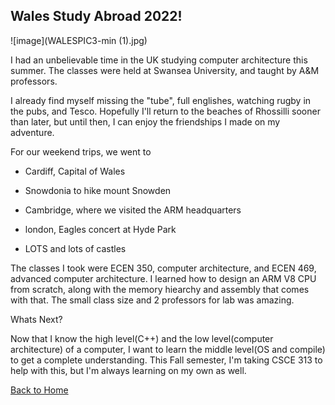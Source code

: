 ## Wales Study Abroad 2022!

![image](WALESPIC3-min (1).jpg)

I had an unbelievable time in the UK studying computer architecture this summer. The classes were held at Swansea University, and taught by A&M professors.

I already find myself missing the "tube", full englishes, watching rugby in the pubs, and Tesco. Hopefully I'll return to the beaches of Rhossilli sooner than later, but until then, I can enjoy the friendships I made on my adventure. 

For our weekend trips, we went to

- Cardiff, Capital of Wales

- Snowdonia to hike mount Snowden

- Cambridge, where we visited the ARM headquarters

- london, Eagles concert at Hyde Park

- LOTS and lots of castles


The classes I took were ECEN 350, computer architecture, and ECEN 469, advanced computer architecture. I learned how to design an ARM V8 CPU from scratch, along with the memory hiearchy and assembly that comes with that. The small class size and 2 professors for lab was amazing.


Whats Next?

Now that I know the high level(C++) and the low level(computer architecture) of a computer, I want to learn the middle level(OS and compile) to get a complete understanding. This Fall semester, I'm taking CSCE 313 to help with this, but I'm always learning on my own as well.
 
[Back to Home](/README.md)
